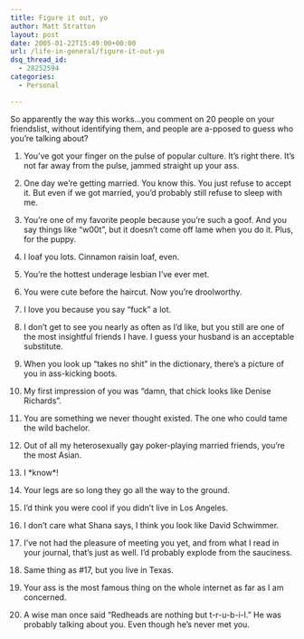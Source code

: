 ```yaml
---
title: Figure it out, yo
author: Matt Stratton
layout: post
date: 2005-01-22T15:49:00+00:00
url: /life-in-general/figure-it-out-yo
dsq_thread_id:
  - 28252594
categories:
  - Personal

---
```

So apparently the way this works&#8230;you comment on 20 people on your friendslist, without identifying them, and people are a-pposed to guess who you&#8217;re talking about?

1. You&#8217;ve got your finger on the pulse of popular culture. It&#8217;s right there. It&#8217;s not far away from the pulse, jammed straight up your ass.
  
2. One day we&#8217;re getting married. You know this. You just refuse to accept it. But even if we got married, you&#8217;d probably still refuse to sleep with me.
  
3. You&#8217;re one of my favorite people because you&#8217;re such a goof. And you say things like &#8220;w00t&#8221;, but it doesn&#8217;t come off lame when you do it. Plus, for the puppy.
  
4. I loaf you lots. Cinnamon raisin loaf, even.
  
5. You&#8217;re the hottest underage lesbian I&#8217;ve ever met.
  
6. You were cute before the haircut. Now you&#8217;re droolworthy.
  
7. I love you because you say &#8220;fuck&#8221; a lot.
  
8. I don&#8217;t get to see you nearly as often as I&#8217;d like, but you still are one of the most insightful friends I have. I guess your husband is an acceptable substitute.
  
9. When you look up &#8220;takes no shit&#8221; in the dictionary, there&#8217;s a picture of you in ass-kicking boots.
  
10. My first impression of you was &#8220;damn, that chick looks like Denise Richards&#8221;.
  
11. You are something we never thought existed. The one who could tame the wild bachelor.
  
12. Out of all my heterosexually gay poker-playing married friends, you&#8217;re the most Asian.
  
13. I \*know\*!
  
14. Your legs are so long they go all the way to the ground.
  
15. I&#8217;d think you were cool if you didn&#8217;t live in Los Angeles.
  
16. I don&#8217;t care what Shana says, I think you look like David Schwimmer.
  
17. I&#8217;ve not had the pleasure of meeting you yet, and from what I read in your journal, that&#8217;s just as well. I&#8217;d probably explode from the sauciness.
  
18. Same thing as #17, but you live in Texas.
  
19. Your ass is the most famous thing on the whole internet as far as I am concerned.
  
20. A wise man once said &#8220;Redheads are nothing but t-r-u-b-i-l.&#8221; He was probably talking about you. Even though he&#8217;s never met you.